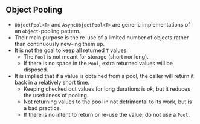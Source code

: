 ﻿## Object Pooling

- `ObjectPool<T>` and `AsyncObjectPool<T>` are generic implementations of an `object`-pooling pattern.
- Their main purpose is the re-use of a limited number of objects rather than continuously new-ing them up.
- It is not the goal to keep all returned `T` values.
    - The `Pool` is not meant for storage (short nor long).
    - If there is no space in the `Pool`, extra returned values will be disposed.
- It is implied that if a value is obtained from a pool, the caller will return it back in a relatively short time.
    - Keeping checked out values for long durations is _ok_, but it reduces the usefulness of pooling.
    - Not returning values to the pool in not detrimental to its work, but is a bad practice.
    - If there is no intent to return or re-use the value, do not use a `Pool`.